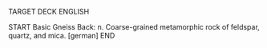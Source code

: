 TARGET DECK
ENGLISH

START
Basic
Gneiss
Back: n. Coarse-grained metamorphic rock of feldspar, quartz, and mica. [german]
END
